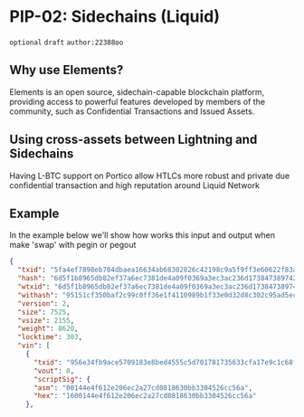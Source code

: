 # PIP-02: Sidechains (Liquid)

`optional`  `draft` `author:22388oo`

## Why use Elements?

Elements is an open source, sidechain-capable blockchain platform, providing access to powerful features developed by members of the community, such as Confidential Transactions and Issued Assets.

## Using cross-assets between Lightning and Sidechains

Having L-BTC support on Portico allow HTLCs more robust and private due confidential transaction and high reputation around Liquid Network

## Example

In the example below we'll show how works this input and output when make 'swap' with pegin or pegout 

```json
{
  "txid": "5fa4ef7898eb704dbaea16634ab68302826c42198c9a5f9ff3e60622f83aac90",
  "hash": "6d5f1b8965db82ef37a6ec7381de4a09f0369a3ec3ac236d17384738974232b2",
  "wtxid": "6d5f1b8965db82ef37a6ec7381de4a09f0369a3ec3ac236d17384738974232b2",
  "withash": "95151cf350baf2c99c0ff36e1f4110989b1f33e0d32d8c302c95ad5ecd79e8a2",
  "version": 2,
  "size": 7525,
  "vsize": 2155,
  "weight": 8620,
  "locktime": 303,
  "vin": [
    {
      "txid": "956e34fb9ace5709183e8bed4555c5d701781735633cfa17e9c1c68fb2462ee1",
      "vout": 0,
      "scriptSig": {
      "asm": "00144e4f612e206ec2a27cd0818630bb3304526cc56a",
      "hex": "1600144e4f612e206ec2a27cd0818630bb3304526cc56a"
    },

